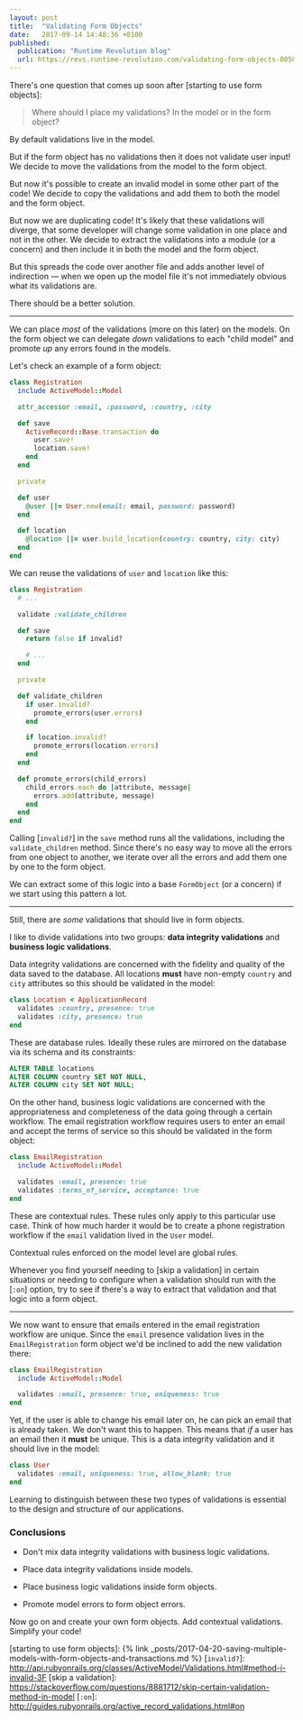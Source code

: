 ```yaml
---
layout: post
title:  "Validating Form Objects"
date:   2017-09-14 14:48:36 +0100
published:
  publication: "Runtime Revolution blog"
  url: https://revs.runtime-revolution.com/validating-form-objects-8058fefc7b89
---
```

There's one question that comes up soon after [starting to use form objects]:

> Where should I place my validations? In the model or in the form object?

By default validations live in the model.

But if the form object has no validations then it does not validate user input!
We decide to move the validations from the model to the form object.

But now it's possible to create an invalid model in some other part of the code!
We decide to copy the validations and add them to both the model and the form object.

But now we are duplicating code! It's likely that these validations will diverge,
that some developer will change some validation in one place and not in the other.
We decide to extract the validations into a module (or a concern) and then include it in both the model and the form object.

But this spreads the code over another file and adds another level of indirection —
when we open up the model file it's not immediately obvious what its validations are.

There should be a better solution.

---

We can place *most* of the validations (more on this later) on the models.
On the form object we can delegate *down* validations to each "child model" and
promote *up* any errors found in the models.

Let's check an example of a form object:

```ruby
class Registration
  include ActiveModel::Model

  attr_accessor :email, :password, :country, :city

  def save
    ActiveRecord::Base.transaction do
      user.save!
      location.save!
    end
  end

  private

  def user
    @user ||= User.new(email: email, password: password)
  end

  def location
    @location ||= user.build_location(country: country, city: city)
  end
end
```

We can reuse the validations of `user` and `location` like this:

```ruby
class Registration
  # ...

  validate :validate_children

  def save
    return false if invalid?

    # ...
  end

  private

  def validate_children
    if user.invalid?
      promote_errors(user.errors)
    end

    if location.invalid?
      promote_errors(location.errors)
    end
  end

  def promote_errors(child_errors)
    child_errors.each do |attribute, message|
      errors.add(attribute, message)
    end
  end
end
```

Calling [`invalid?`] in the `save` method runs all the validations, including the `validate_children` method.
Since there's no easy way to move all the errors from one object to another,
we iterate over all the errors and add them one by one to the form object.

We can extract some of this logic into a base `FormObject` (or a concern) if we
start using this pattern a lot.

---

Still, there are *some* validations that should live in form objects.

I like to divide validations into two groups: **data integrity validations** and **business logic validations**.

Data integrity validations are concerned with the fidelity and quality of the data saved to the database.
All locations **must** have non-empty `country` and `city` attributes so this should be validated in the model:

```ruby
class Location < ApplicationRecord
  validates :country, presence: true
  validates :city, presence: true
end
```

These are database rules. Ideally these rules are mirrored on the database via its schema and its constraints:

```sql
ALTER TABLE locations
ALTER COLUMN country SET NOT NULL,
ALTER COLUMN city SET NOT NULL;
```

On the other hand, business logic validations are concerned with the
appropriateness and completeness of the data going through a certain workflow.
The email registration workflow requires users to enter an email and accept the
terms of service so this should be validated in the form object:

```ruby
class EmailRegistration
  include ActiveModel::Model

  validates :email, presence: true
  validates :terms_of_service, acceptance: true
end
```

These are contextual rules. These rules only apply to this particular use case.
Think of how much harder it would be to create a phone registration workflow
if the `email` validation lived in the `User` model.

Contextual rules enforced on the model level are global rules.

Whenever you find yourself needing to [skip a validation] in certain situations
or needing to configure when a validation should run with the [`:on`] option,
try to see if there's a way to extract that validation and that logic into a form object.

---

We now want to ensure that emails entered in the email registration workflow are unique.
Since the `email` presence validation lives in the `EmailRegistration` form object
we'd be inclined to add the new validation there:

```ruby
class EmailRegistration
  include ActiveModel::Model

  validates :email, presence: true, uniqueness: true
end
```

Yet, if the user is able to change his email later on, he can pick an email that is already taken.
We don't want this to happen. This means that *if* a user has an email then it **must** be unique.
This is a data integrity validation and it should live in the model:

```ruby
class User
  validates :email, uniqueness: true, allow_blank: true
end
```

Learning to distinguish between these two types of validations is essential to the design and structure of our applications.

### Conclusions

* Don't mix data integrity validations with business logic validations.

* Place data integrity validations inside models.

* Place business logic validations inside form objects.

* Promote model errors to form object errors.

Now go on and create your own form objects.
Add contextual validations.
Simplify your code!


[starting to use form objects]: {% link _posts/2017-04-20-saving-multiple-models-with-form-objects-and-transactions.md %}
[`invalid?`]: http://api.rubyonrails.org/classes/ActiveModel/Validations.html#method-i-invalid-3F
[skip a validation]: https://stackoverflow.com/questions/8881712/skip-certain-validation-method-in-model
[`:on`]: http://guides.rubyonrails.org/active_record_validations.html#on
